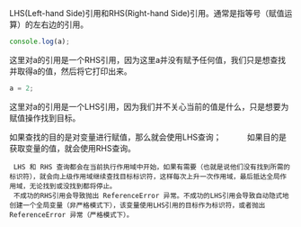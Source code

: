 LHS(Left-hand Side)引用和RHS(Right-hand Side)引用。通常是指等号（赋值运算）的左右边的引用。  
```js
console.log(a);
```
这里对a的引用是一个RHS引用，因为这里a并没有赋予任何值，我们只是想查找并取得a的值，然后将它打印出来。
```js
a = 2;
```
这里对a的引用是一个LHS引用，因为我们并不关心当前的值是什么，只是想要为赋值操作找到目标。


如果查找的目的是对变量进行赋值，那么就会使用LHS查询；
   如果目的是获取变量的值，就会使用RHS查询。
     
     LHS 和 RHS 查询都会在当前执行作用域中开始，如果有需要（也就是说他们没有找到所需的标识符），就会向上级作用域继续查找目标标识符，这样每次上升一次作用域，最后抵达全局作用域，无论找到或没找到都将停止。
     不成功的RHS引用会导致抛出 ReferenceError 异常。不成功的LHS引用会导致自动隐式地创建一个全局变量（非严格模式下），该变量使用LHS引用的目标作为标识符，或者抛出 ReferenceError 异常（严格模式下）。
